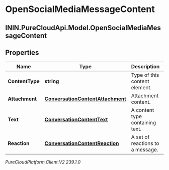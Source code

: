 # OpenSocialMediaMessageContent

## ININ.PureCloudApi.Model.OpenSocialMediaMessageContent

## Properties

|Name | Type | Description | Notes|
|------------ | ------------- | ------------- | -------------|
| **ContentType** | **string** | Type of this content element. | |
| **Attachment** | [**ConversationContentAttachment**](ConversationContentAttachment) | Attachment content. | [optional] |
| **Text** | [**ConversationContentText**](ConversationContentText) | A content type containing text. | [optional] |
| **Reaction** | [**ConversationContentReaction**](ConversationContentReaction) | A set of reactions to a message. | [optional] |



_PureCloudPlatform.Client.V2 239.1.0_
